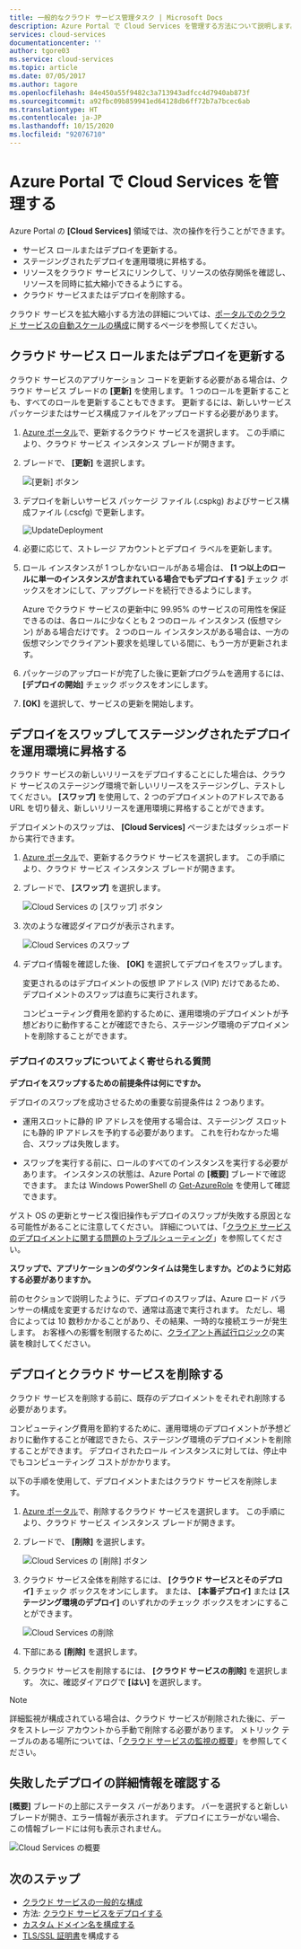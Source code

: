 ```yaml
---
title: 一般的なクラウド サービス管理タスク | Microsoft Docs
description: Azure Portal で Cloud Services を管理する方法について説明します。 これらの例では、Azure ポータルを使用します。
services: cloud-services
documentationcenter: ''
author: tgore03
ms.service: cloud-services
ms.topic: article
ms.date: 07/05/2017
ms.author: tagore
ms.openlocfilehash: 84e450a55f9482c3a713943adfcc4d7940ab873f
ms.sourcegitcommit: a92fbc09b859941ed64128db6ff72b7a7bcec6ab
ms.translationtype: HT
ms.contentlocale: ja-JP
ms.lasthandoff: 10/15/2020
ms.locfileid: "92076710"
---
```

# <a name="manage-cloud-services-in-the-azure-portal"></a>Azure Portal で Cloud Services を管理する
Azure Portal の **[Cloud Services]** 領域では、次の操作を行うことができます。

* サービス ロールまたはデプロイを更新する。
* ステージングされたデプロイを運用環境に昇格する。
* リソースをクラウド サービスにリンクして、リソースの依存関係を確認し、リソースを同時に拡大縮小できるようにする。
* クラウド サービスまたはデプロイを削除する。

クラウド サービスを拡大縮小する方法の詳細については、[ポータルでのクラウド サービスの自動スケールの構成](cloud-services-how-to-scale-portal.md)に関するページを参照してください。

## <a name="update-a-cloud-service-role-or-deployment"></a>クラウド サービス ロールまたはデプロイを更新する
クラウド サービスのアプリケーション コードを更新する必要がある場合は、クラウド サービス ブレードの **[更新]** を使用します。 1 つのロールを更新することも、すべてのロールを更新することもできます。 更新するには、新しいサービス パッケージまたはサービス構成ファイルをアップロードする必要があります。

1. [Azure ポータル][Azure portal]で、更新するクラウド サービスを選択します。 この手順により、クラウド サービス インスタンス ブレードが開きます。

2. ブレードで、 **[更新]** を選択します。

    ![[更新] ボタン](./media/cloud-services-how-to-manage-portal/update-button.png)

3. デプロイを新しいサービス パッケージ ファイル (.cspkg) およびサービス構成ファイル (.cscfg) で更新します。

    ![UpdateDeployment](./media/cloud-services-how-to-manage-portal/update-blade.png)

4. 必要に応じて、ストレージ アカウントとデプロイ ラベルを更新します。

5. ロール インスタンスが 1 つしかないロールがある場合は、 **[1 つ以上のロールに単一のインスタンスが含まれている場合でもデプロイする]** チェック ボックスをオンにして、アップグレードを続行できるようにします。

    Azure でクラウド サービスの更新中に 99.95% のサービスの可用性を保証できるのは、各ロールに少なくとも 2 つのロール インスタンス (仮想マシン) がある場合だけです。 2 つのロール インスタンスがある場合は、一方の仮想マシンでクライアント要求を処理している間に、もう一方が更新されます。

6. パッケージのアップロードが完了した後に更新プログラムを適用するには、 **[デプロイの開始]** チェック ボックスをオンにします。

7. **[OK]** を選択して、サービスの更新を開始します。

## <a name="swap-deployments-to-promote-a-staged-deployment-to-production"></a>デプロイをスワップしてステージングされたデプロイを運用環境に昇格する
クラウド サービスの新しいリリースをデプロイすることにした場合は、クラウド サービスのステージング環境で新しいリリースをステージングし、テストしてください。 **[スワップ]** を使用して、2 つのデプロイメントのアドレスである URL を切り替え、新しいリリースを運用環境に昇格することができます。

デプロイメントのスワップは、 **[Cloud Services]** ページまたはダッシュボードから実行できます。

1. [Azure ポータル][Azure portal]で、更新するクラウド サービスを選択します。 この手順により、クラウド サービス インスタンス ブレードが開きます。

2. ブレードで、 **[スワップ]** を選択します。

    ![Cloud Services の [スワップ] ボタン](./media/cloud-services-how-to-manage-portal/swap-button.png)

3. 次のような確認ダイアログが表示されます。

    ![Cloud Services のスワップ](./media/cloud-services-how-to-manage-portal/swap-prompt.png)

4. デプロイ情報を確認した後、 **[OK]** を選択してデプロイをスワップします。

    変更されるのはデプロイメントの仮想 IP アドレス (VIP) だけであるため、デプロイメントのスワップは直ちに実行されます。

    コンピューティング費用を節約するために、運用環境のデプロイメントが予想どおりに動作することが確認できたら、ステージング環境のデプロイメントを削除することができます。

### <a name="common-questions-about-swapping-deployments"></a>デプロイのスワップについてよく寄せられる質問

**デプロイをスワップするための前提条件は何にですか。**

デプロイのスワップを成功させるための重要な前提条件は 2 つあります。

- 運用スロットに静的 IP アドレスを使用する場合は、ステージング スロットにも静的 IP アドレスを予約する必要があります。 これを行わなかった場合、スワップは失敗します。

- スワップを実行する前に、ロールのすべてのインスタンスを実行する必要があります。 インスタンスの状態は、Azure Portal の **[概要]** ブレードで確認できます。 または Windows PowerShell の [Get-AzureRole](/powershell/module/servicemanagement/azure.service/get-azurerole?view=azuresmps-3.7.0) を使用して確認できます。

ゲスト OS の更新とサービス復旧操作もデプロイのスワップが失敗する原因となる可能性があることに注意してください。 詳細については、「[クラウド サービスのデプロイメントに関する問題のトラブルシューティング](cloud-services-troubleshoot-deployment-problems.md)」を参照してください。

**スワップで、アプリケーションのダウンタイムは発生しますか。どのように対応する必要がありますか。**

前のセクションで説明したように、デプロイのスワップは、Azure ロード バランサーの構成を変更するだけなので、通常は高速で実行されます。 ただし、場合によっては 10 数秒かかることがあり、その結果、一時的な接続エラーが発生します。 お客様への影響を制限するために、[クライアント再試行ロジック](/azure/architecture/best-practices/transient-faults)の実装を検討してください。

## <a name="delete-deployments-and-a-cloud-service"></a>デプロイとクラウド サービスを削除する
クラウド サービスを削除する前に、既存のデプロイメントをそれぞれ削除する必要があります。

コンピューティング費用を節約するために、運用環境のデプロイメントが予想どおりに動作することが確認できたら、ステージング環境のデプロイメントを削除することができます。 デプロイされたロール インスタンスに対しては、停止中でもコンピューティング コストがかかります。

以下の手順を使用して、デプロイメントまたはクラウド サービスを削除します。

1. [Azure ポータル][Azure portal]で、削除するクラウド サービスを選択します。 この手順により、クラウド サービス インスタンス ブレードが開きます。

2. ブレードで、 **[削除]** を選択します。

    ![Cloud Services の [削除] ボタン](./media/cloud-services-how-to-manage-portal/delete-button.png)

3. クラウド サービス全体を削除するには、 **[クラウド サービスとそのデプロイ]** チェック ボックスをオンにします。 または、 **[本番デプロイ]** または **[ステージング環境のデプロイ]** のいずれかのチェック ボックスをオンにすることができます。

    ![Cloud Services の削除](./media/cloud-services-how-to-manage-portal/delete-blade.png)

4. 下部にある **[削除]** を選択します。

5. クラウド サービスを削除するには、 **[クラウド サービスの削除]** を選択します。 次に、確認ダイアログで **[はい]** を選択します。

> [!NOTE]
> 詳細監視が構成されている場合は、クラウド サービスが削除された後に、データをストレージ アカウントから手動で削除する必要があります。 メトリック テーブルのある場所については、「[クラウド サービスの監視の概要](cloud-services-how-to-monitor.md)」を参照してください。


## <a name="find-more-information-about-failed-deployments"></a>失敗したデプロイの詳細情報を確認する
**[概要]** ブレードの上部にステータス バーがあります。 バーを選択すると新しいブレードが開き、エラー情報が表示されます。 デプロイにエラーがない場合、この情報ブレードには何も表示されません。

![Cloud Services の概要](./media/cloud-services-how-to-manage-portal/status-info.png)



[Azure portal]: https://portal.azure.com

## <a name="next-steps"></a>次のステップ
* [クラウド サービスの一般的な構成](cloud-services-how-to-configure-portal.md)
* 方法: [クラウド サービスをデプロイする](cloud-services-how-to-create-deploy-portal.md)
* [カスタム ドメイン名を構成する](cloud-services-custom-domain-name-portal.md)
* [TLS/SSL 証明書](cloud-services-configure-ssl-certificate-portal.md)を構成する
